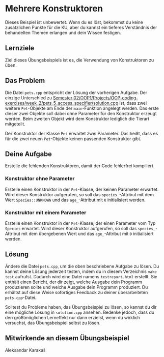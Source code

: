 # Mehrere Konstruktoren

Dieses Beispiel ist unbewertet. Wenn du es löst, bekommst du keine zusätzlichen Punkte für die KU, aber du kannst ein tieferes Verständnis der behandelten Themen erlangen und dein Wissen festigen.

## Lernziele

Ziel dieses Übungsbeispiels ist es, die Verwendung von Konstruktoren zu üben.

## Das Problem

Die Datei `pets.cpp` entspricht der Lösung der vorherigen Aufgabe. Der einzige Unterschied zu [Semester 02/OOP1/Projects/OOP-coding-exercises/week_2/pets_5_access_specifier/solution.cpp](Semester%2002/OOP1/Projects/OOP-coding-exercises/week_2/pets_5_access_specifier/solution.cpp) ist, dass zwei weitere `Pet`-Objekte am Ende der `main`-Funktion angelegt werden. Das erste dieser zwei Objekte soll dabei ohne Parameter für den Konstruktor erzeugt werden. Beim zweiten Objekt wird dem Konstruktor lediglich die Tierart mitgeteilt.

Der Konstruktor der Klasse `Pet` erwartet zwei Parameter. Das heißt, dass es für die zwei neuen `Pet`-Objekte keinen passenden Konstruktor gibt.

## Deine Aufgabe
Erstelle die fehlenden Konstruktoren, damit der Code fehlerfrei kompiliert.

### Konstruktor ohne Parameter
Erstelle einen Konstruktor in der `Pet`-Klasse, der keinen Parameter erwartet. Wird dieser Konstruktor aufgerufen, so soll das `species_`-Attribut mit dem Wert `Species::UNKNOWN` und das `age_`-Attribut mit `0` initialisiert werden.

### Konstruktor mit einem Parameter
Erstelle einen Konstruktor in der `Pet`-Klasse, der einen Parameter vom Typ `Species` erwartet. Wird dieser Konstruktor aufgerufen, so soll das `species_`-Attribut mit dem übergebenen Wert und das `age_`-Attribut mit `0` initialisiert werden.

## Lösung

Ändere die Datei `pets.cpp`, um die oben beschriebene Aufgabe zu lösen. Du kannst deine Lösung jederzeit testen, indem du in diesem Verzeichnis `make test` aufrufst. Dadurch wird eine Datei namens `testreport.html` erstellt. Sie enthält einen Bericht, der dir zeigt, welche Ausgabe dein Programm produzieren sollte und welche Ausgabe dein Programm produziert. Du erhältst auf diese Weise sofortiges Feedback zu deiner überarbeiteten `pets.cpp`-Datei.

Solltest du Probleme haben, das Übungsbeispiel zu lösen, so kannst du dir eine mögliche Lösung in `solution.cpp` ansehen. Bedenke jedoch, dass du den größtmöglichen Lerneffekt nur dann erzielst, wenn du wirklich versuchst, das Übungsbeispiel selbst zu lösen.

## Mitwirkende an diesem Übungsbeispiel
Aleksandar Karakaš

